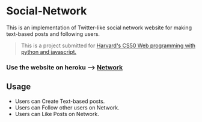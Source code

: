 # Social-Network

This is an implementation of Twitter-like social network website for making text-based posts and following users.

> This is a project submitted for [Harvard's CS50 Web programming with python and javascript.](https://cs50.harvard.edu/web/2020/)

### Use the website on heroku --> [Network](https://social-network-cs50.herokuapp.com)

## Usage

*   Users can Create Text-based posts.
*   Users can Follow other users on Network.
*   Users can Like Posts on Network.